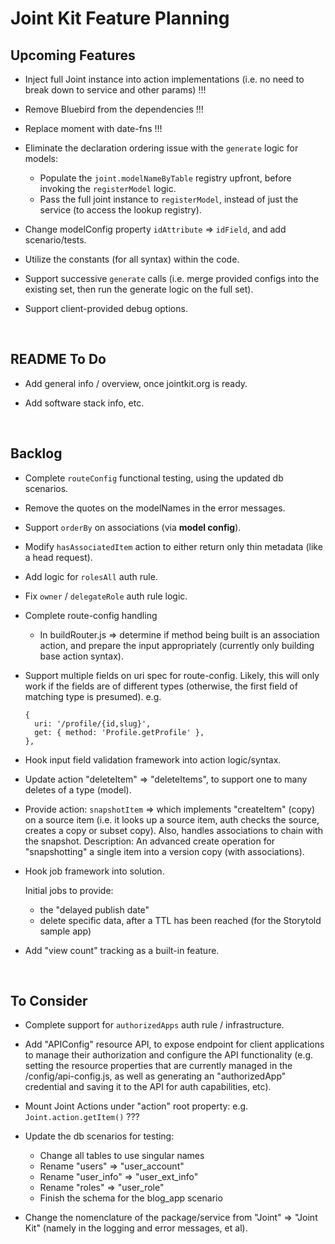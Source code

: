 # Joint Kit Feature Planning


## Upcoming Features

* Inject full Joint instance into action implementations (i.e. no need to break down to service and other params) !!!

* Remove Bluebird from the dependencies !!!

* Replace moment with date-fns !!!

* Eliminate the declaration ordering issue with the `generate` logic for models:

  - Populate the `joint.modelNameByTable` registry upfront, before invoking the
    `registerModel` logic.
  - Pass the full joint instance to `registerModel`, instead of just the service
    (to access the lookup registry).

* Change modelConfig property `idAttribute` => `idField`, and add scenario/tests.

* Utilize the constants (for all syntax) within the code.

* Support successive `generate` calls (i.e. merge provided configs into the
  existing set, then run the generate logic on the full set).

* Support client-provided debug options.

<br />

## README To Do

* Add general info / overview, once jointkit.org is ready.

* Add software stack info, etc.

<br />

## Backlog

* Complete `routeConfig` functional testing, using the updated db scenarios.

* Remove the quotes on the modelNames in the error messages.

* Support `orderBy` on associations (via <b>model config</b>).

* Modify `hasAssociatedItem` action to either return only thin metadata (like a head request).

* Add logic for `rolesAll` auth rule.

* Fix `owner` / `delegateRole` auth rule logic.

* Complete route-config handling

  - In buildRouter.js => determine if method being built is an association action,
    and prepare the input appropriately (currently only building base action syntax).

* Support multiple fields on uri spec for route-config.
  Likely, this will only work if the fields are of different types
  (otherwise, the first field of matching type is presumed).
  e.g.
  ```
  {
    uri: '/profile/{id,slug}',
    get: { method: 'Profile.getProfile' },
  },
  ```

* Hook input field validation framework into action logic/syntax.

* Update action "deleteItem" => "deleteItems", to support one to many deletes of a type (model).

* Provide action: `snapshotItem` => which implements "createItem" (copy) on a source
  item (i.e. it looks up a source item, auth checks the source, creates a copy
  or subset copy). Also, handles associations to chain with the snapshot.
  Description: An advanced create operation for "snapshotting" a single item into a version copy (with associations).

* Hook job framework into solution.

  Initial jobs to provide:
  - the "delayed publish date"
  - delete specific data, after a TTL has been reached (for the Storytold sample app)

* Add "view count" tracking as a built-in feature.

<br />

## To Consider

* Complete support for `authorizedApps` auth rule / infrastructure.

* Add "APIConfig" resource API, to expose endpoint for client applications to manage
  their authorization and configure the API functionality (e.g. setting the resource properties
  that are currently managed in the /config/api-config.js, as well as generating an
  "authorizedApp" credential and saving it to the API for auth capabilities, etc).

* Mount Joint Actions under "action" root property: e.g. `Joint.action.getItem()` ???

* Update the db scenarios for testing:

  - Change all tables to use singular names
  - Rename "users" => "user_account"
  - Rename "user_info" => "user_ext_info"
  - Rename "roles" => "user_role"
  - Finish the schema for the blog_app scenario

* Change the nomenclature of the package/service from "Joint" => "Joint Kit"
  (namely in the logging and error messages, et al).
